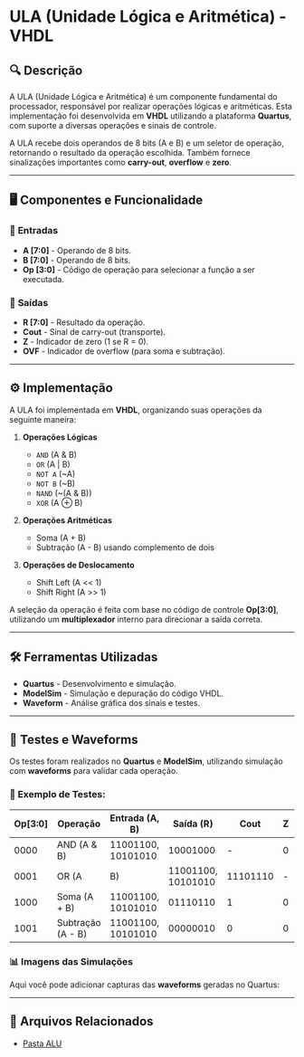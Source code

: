 # ULA (Unidade Lógica e Aritmética) - VHDL

## 🔍 Descrição
A ULA (Unidade Lógica e Aritmética) é um componente fundamental do processador, responsável por realizar operações lógicas e aritméticas. Esta implementação foi desenvolvida em **VHDL** utilizando a plataforma **Quartus**, com suporte a diversas operações e sinais de controle.

A ULA recebe dois operandos de 8 bits (A e B) e um seletor de operação, retornando o resultado da operação escolhida. Também fornece sinalizações importantes como **carry-out**, **overflow** e **zero**.

---

## 🖥️ Componentes e Funcionalidade

### 🔹 **Entradas**
- **A [7:0]** - Operando de 8 bits.
- **B [7:0]** - Operando de 8 bits.
- **Op [3:0]** - Código de operação para selecionar a função a ser executada.

### 🔹 **Saídas**
- **R [7:0]** - Resultado da operação.
- **Cout** - Sinal de carry-out (transporte).
- **Z** - Indicador de zero (1 se R = 0).
- **OVF** - Indicador de overflow (para soma e subtração).

---

## ⚙️ Implementação
A ULA foi implementada em **VHDL**, organizando suas operações da seguinte maneira:

1. **Operações Lógicas**
   - `AND` (A & B)
   - `OR` (A | B)
   - `NOT A` (~A)
   - `NOT B` (~B)
   - `NAND` (~(A & B))
   - `XOR` (A ⊕ B)

2. **Operações Aritméticas**
   - Soma (A + B)
   - Subtração (A - B) usando complemento de dois

3. **Operações de Deslocamento**
   - Shift Left (A << 1)
   - Shift Right (A >> 1)

A seleção da operação é feita com base no código de controle **Op[3:0]**, utilizando um **multiplexador** interno para direcionar a saída correta.

---

## 🛠️ Ferramentas Utilizadas
- **Quartus** - Desenvolvimento e simulação.
- **ModelSim** - Simulação e depuração do código VHDL.
- **Waveform** - Análise gráfica dos sinais e testes.

---

## 🔬 Testes e Waveforms

Os testes foram realizados no **Quartus** e **ModelSim**, utilizando simulação com **waveforms** para validar cada operação.

### 📌 Exemplo de Testes:
| Op[3:0] | Operação | Entrada (A, B) | Saída (R) | Cout | Z | OVF |
|---------|----------|---------------|-----------|------|---|----|
| 0000 | AND (A & B) | 11001100, 10101010 | 10001000 | - | 0 | - |
| 0001 | OR (A | B) | 11001100, 10101010 | 11101110 | - | 0 | - |
| 1000 | Soma (A + B) | 11001100, 10101010 | 01110110 | 1 | 0 | 0 |
| 1001 | Subtração (A - B) | 11001100, 10101010 | 00000010 | 0 | 0 | 0 |

### 📊 **Imagens das Simulações**
Aqui você pode adicionar capturas das **waveforms** geradas no Quartus:

 



--- 

## 📂 Arquivos Relacionados

- [Pasta ALU](../src/ALU)



